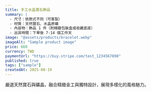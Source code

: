 ```yaml
---
title: 手工水晶寶石飾品
summary: |
  - 尺寸：依款式不同（可客製）
  - 材質：天然寶石、水晶原礦
  - 內容物：飾品 1 件（附精緻包裝盒或收藏底座）
  - 出貨時間：下單後 7-14 個工作天
image: "@assets/products/bracelet.webp"
imageAlt: "Sample product image"
price: 660
currency: TWD
paymentUrl: "https://buy.stripe.com/test_1234567890"
published: true
tags: ["sample"]
createdAt: 2025-08-19
---
```


嚴選天然寶石與礦晶，融合精緻金工與獨特設計，展現多樣化的風格魅力。
